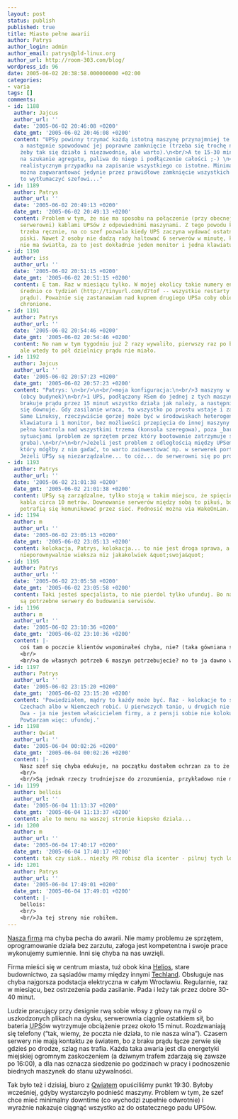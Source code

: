 ```yaml
---
layout: post
status: publish
published: true
title: Miasto pełne awarii
author: Patrys
author_login: admin
author_email: patrys@pld-linux.org
author_url: http://room-303.com/blog/
wordpress_id: 96
date: 2005-06-02 20:38:58.000000000 +02:00
categories:
- varia
tags: []
comments:
- id: 1188
  author: Jajcus
  author_url: ''
  date: '2005-06-02 20:46:08 +0200'
  date_gmt: '2005-06-02 20:46:08 +0200'
  content: "UPSy powinny trzymać każdą istotną maszynę przynajmniej te 15-30 minut,
    a następnie spowodować jej poprawne zamknięcie (trzeba się trochę napracować,
    żeby tak się działo i niezawodnie, ale warto).\n<br/>A te 15-30 minut można wykorzystać
    na szukanie agregatu, paliwa do niego i podłączenie całości ;-) \n<br/>W bardziej
    realistycznym przypadku na zapisanie wszystkiego co istotne. Minimalny downtime
    można zagwarantować jedynie przez prawidłowe zamknięcie wszystkich systemów. Czas
    to wytłumaczyć szefowi..."
- id: 1189
  author: Patrys
  author_url: ''
  date: '2005-06-02 20:49:13 +0200'
  date_gmt: '2005-06-02 20:49:13 +0200'
  content: Problem w tym, że nie ma sposobu na połączenie (przy obecnej konstrukcji
    serwerowni) kablami UPSów z odpowiednimi maszynami. Z tego powodu kłaść maszyny
    trzeba ręcznie, na co szef pozwala kiedy UPS zaczyna wydawać ostatnie rozpaczliwe
    piski. Nawet 2 osoby nie dadzą rady haltować 6 serwerów w minutę, kiedy w serwerowni
    nie ma światła, za to jest dokładnie jeden monitor i jedna klawiatura.
- id: 1190
  author: iss
  author_url: ''
  date: '2005-06-02 20:51:15 +0200'
  date_gmt: '2005-06-02 20:51:15 +0200'
  content: E tam. Raz w miesiącu tylko. W mojej okolicy takie numery energetyka odstawia
    średnio co tydzień (http://tinyurl.com/d7tof -- wszystkie restarty wywołane brakiem
    prądu). Poważnie się zastanawiam nad kupnem drugiego UPSa coby obie maszyny mieć
    chronione.
- id: 1191
  author: Patrys
  author_url: ''
  date: '2005-06-02 20:54:46 +0200'
  date_gmt: '2005-06-02 20:54:46 +0200'
  content: No nam w tym tygodniu już 2 razy wywaliło, pierwszy raz po burzy ostatniej,
    ale wtedy to pół dzielnicy prądu nie miało.
- id: 1192
  author: Jajcus
  author_url: ''
  date: '2005-06-02 20:57:23 +0200'
  date_gmt: '2005-06-02 20:57:23 +0200'
  content: "Patrys: \n<br/>\n<br/>moja konfiguracja:\n<br/>3 maszyny w serwerowni
    (obcy budynek)\n<br/>1 UPS, podłączony RSem do jednej z tych maszyn\n<br/>\n<br/>Jak
    brakuje prądu przez 15 minut wszystko działa jak należy, a następnie poprawnie
    się downuje. Gdy zasilanie wraca, to wszystko po prostu wstaje i zaczyna działać.
    Same Linuksy, rzeczywiście gorzej może być w środowiskach heterogenicznych.\n<br/>\n<br/>1
    klawiatura i 1 monitor, bez możliwości przepięcia do innej maszyny i właściwie
    pełna kontrola nad wszystkimi trzema (konsola szeregowa), poza _bardzo_ awaryjnymi
    sytuacjami (problem ze sprzętem przez który bootowanie zatrzymuje się przed odpaleniem
    gruba).\n<br/>\n<br/>Jeżeli jest problem z odległością między UPSem a jakimś serwerem
    który mógłby z nim gadać, to warto zainwestować np. w serwerek portu szeregowego.
    Jeżeli UPSy są niezarządzalne... to cóż... do serwerowni się po prostu nie nadają.\n<br/>\n<br/>"
- id: 1193
  author: Patrys
  author_url: ''
  date: '2005-06-02 21:01:38 +0200'
  date_gmt: '2005-06-02 21:01:38 +0200'
  content: UPSy są zarządzalne, tylko stoją w takim miejscu, że spięcie wymagałoby
    kabla circa 10 metrów. Downowanie serwerów między sobą to pikuś, bo demony UPSowe
    potrafią się komunikować przez sieć. Podnosić można via WakeOnLan.
- id: 1194
  author: m
  author_url: ''
  date: '2005-06-02 23:05:13 +0200'
  date_gmt: '2005-06-02 23:05:13 +0200'
  content: kolokacja, Patrys, kolokacja... to nie jest droga sprawa, a jakosc hostingu
    nieporownywalnie wieksza niz jakakolwiek &quot;swoja&quot;
- id: 1195
  author: Patrys
  author_url: ''
  date: '2005-06-02 23:05:58 +0200'
  date_gmt: '2005-06-02 23:05:58 +0200'
  content: Taki jesteś specjalista, to nie pierdol tylko ufunduj. Bo na miejscu nam
    są potrzebne serwery do budowania serwisów.
- id: 1196
  author: m
  author_url: ''
  date: '2005-06-02 23:10:36 +0200'
  date_gmt: '2005-06-02 23:10:36 +0200'
  content: |-
    coś tam o poczcie klientów wspominałeś chyba, nie? (taka gówniana sprawa)
    <br/>
    <br/>a do własnych potrzeb 6 maszyn potrzebujecie? no to ja dawno w icenter nie byłem ;)
- id: 1197
  author: Patrys
  author_url: ''
  date: '2005-06-02 23:15:20 +0200'
  date_gmt: '2005-06-02 23:15:20 +0200'
  content: 'Powiedziałem, mądry to każdy może być. Raz - kolokacje to się opłaca w
    Czechach albo w Niemczech robić. U pierwszych tanio, u drugich nie ma limitu transferu.
    Dwa - ja nie jestem właścicielem firmy, a z pensji sobie nie kolokuję serwerów.
    Powtarzam więc: ufunduj.'
- id: 1198
  author: Qwiat
  author_url: ''
  date: '2005-06-04 00:02:26 +0200'
  date_gmt: '2005-06-04 00:02:26 +0200'
  content: |-
    Nasz szef się chyba edukuje, na początku dostałem ochrzan za to że położyłem serwery zamiast pozwolić im zdechnąć. Tym razem kazał je wyłączać zanim padną UPS-y, krok na przód.
    <br/>
    <br/>Są jednak rzeczy trudniejsze do zrozumienia, przykładowo nie mogę się doczekać inwestycji w latarkę (oświetlenie nie ma UPS-a), a zupełnie zdumiało mnie odkrycie dobrego, nie używanego UPS-a.
- id: 1199
  author: bellois
  author_url: ''
  date: '2005-06-04 11:13:37 +0200'
  date_gmt: '2005-06-04 11:13:37 +0200'
  content: ale to menu na waszej stronie kiepsko dziala...
- id: 1200
  author: m
  author_url: ''
  date: '2005-06-04 17:40:17 +0200'
  date_gmt: '2005-06-04 17:40:17 +0200'
  content: tak czy siak.. niezły PR robisz dla icenter - pilnuj tych logów ;)
- id: 1201
  author: Patrys
  author_url: ''
  date: '2005-06-04 17:49:01 +0200'
  date_gmt: '2005-06-04 17:49:01 +0200'
  content: |-
    bellois:
    <br/>
    <br/>Ja tej strony nie robiłem.
---
```

<p><a href="http://prodesign.pl/">Nasza firma</a> ma chyba pecha do awarii. Nie mamy problemu ze sprzętem, oprogramowanie działa bez zarzutu, załoga jest kompetentna i swoje prace wykonujemy sumiennie. Inni się chyba na nas uwzięli.</p>

<p>Firma mieści się w centrum miasta, tuż obok kina <a href="http://www.heliosnet.pl/">Helios</a>, stare budownictwo, za sąsiadów mamy między innymi <a href="http://techland.pl/">Techland</a>. Obsługuje nas chyba najgorsza podstacja elektryczna w całym Wrocławiu. Regularnie, raz w miesiącu, bez ostrzeżenia pada zasilanie. Pada i leży tak przez dobre 30-40 minut.</p>

<p>Ludzie pracujący przy designie rwą sobie włosy z głowy na myśl o uszkodzonych plikach na dysku, serwerownia ciągnie ostatkiem sił, bo bateria <abbr title="Uninterruptible Power Supply">UPS</abbr>ów wytrzymuje obciążenie przez około 15 minut. Rozdzwaniają się telefony (<q>tak, wiemy, że poczta nie działa, to nie nasza wina</q>). Czasem serwery nie mają kontaktu ze światem, bo z braku prądu łącze zerwie się gdzieś po drodze, szlag nas trafia. Każda taka awaria jest dla energetyki miejskiej ogromnym zaskoczeniem (a dziwnym trafem zdarzają się zawsze po 16:00), a dla nas oznacza siedzenie po godzinach w pracy i podnoszenie biednych maszynek do stanu używalności.</p>

<p>Tak było też i dzisiaj, biuro z <a href="http://qwiat.icenter.pl/">Qwiatem</a> opuściliśmy punkt 19:30. Byłoby wcześniej, gdyby wystarczyło podnieść maszyny. Problem w tym, że szef chce mieć minimalny downtime (co wychodzi zupełnie odwrotnie) i wyraźnie nakazuje ciągnąć wszystko aż do ostatecznego padu UPSów.</p>
